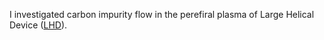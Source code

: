 I investigated carbon impurity flow in the perefiral plasma of Large Helical Device (<a href='https://en.wikipedia.org/wiki/Large_Helical_Device'>LHD</a>).
